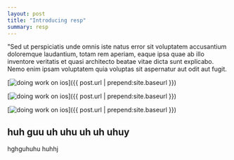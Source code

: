 ```yaml
---
layout: post
title: "Introducing resp"
summary: resp
---
```


"Sed ut perspiciatis unde omnis iste natus error sit voluptatem accusantium doloremque laudantium, totam rem aperiam, eaque ipsa quae ab illo inventore veritatis et quasi architecto beatae vitae dicta sunt explicabo. Nemo enim ipsam voluptatem quia voluptas sit aspernatur aut odit aut fugit.


[![doing work on ios](https://www.dropbox.com/s/y5053ovm3ew80l6/photo%2004-03-15%2018%2033%2048.jpg?dl=1)]({{ post.url | prepend:site.baseurl }})

[![doing work on ios](https://www.dropbox.com/s/y5053ovm3ew80l6/photo%2004-03-15%2018%2033%2048.jpg?dl=1)]({{ post.url | prepend:site.baseurl }})

[![doing work on ios](https://www.dropbox.com/s/y5053ovm3ew80l6/photo%2004-03-15%2018%2033%2048.jpg?dl=1)]({{ post.url | prepend:site.baseurl }})


## huh guu uh uhu uh uh uhuy 
hghguhuhu
huhhj



